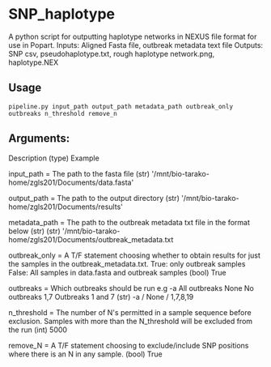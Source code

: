 # SNP_haplotype
A python script for outputting haplotype networks in NEXUS file format for use in Popart.
Inputs: Aligned Fasta file, outbreak metadata text file
Outputs: SNP csv, pseudohaplotype.txt, rough haplotype network.png, haplotype.NEX

## Usage
```python3
pipeline.py input_path output_path metadata_path outbreak_only outbreaks n_threshold remove_n
```
## Arguments:
Description 
(type)
Example

input_path = The path to the fasta file
(str)
'/mnt/bio-tarako-home/zgls201/Documents/data.fasta'

output_path = The path to the output directory
(str)
'/mnt/bio-tarako-home/zgls201/Documents/results'

metadata_path = The path to the outbreak metadata txt file in the format below (str)
(str)
'/mnt/bio-tarako-home/zgls201/Documents/outbreak_metadata.txt

outbreak_only = A T/F statement choosing whether to obtain results for just the samples in the outbreak_metadata.txt.
		True: only outbreak samples
		False: All samples in data.fasta and outbreak samples
(bool)
True

outbreaks = Which outbreaks should be run e.g
	    -a    All outbreaks
	    None  No outbreaks
	    1,7	  Outbreaks 1 and 7
(str)
-a / None / 1,7,8,19

n_threshold = The number of N's permitted in a sample sequence before exclusion. Samples with more than the N_threshold will be excluded from the run
(int)
5000

remove_N = A T/F statement choosing to exclude/include SNP positions where there is an N in any sample.
(bool)
True



